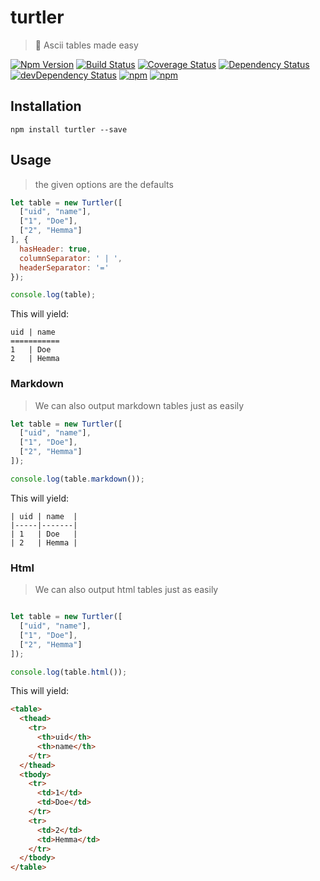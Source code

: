 # turtler

> 🐢 Ascii tables made easy

[![Npm Version](https://img.shields.io/npm/v/turtler.svg)](https://www.npmjs.com/package/turtler)
[![Build Status](https://travis-ci.org/gabrielcsapo/turtler.svg?branch=master)](https://travis-ci.org/gabrielcsapo/turtler)
[![Coverage Status](https://lcov-server.gabrielcsapo.com/badge/github%2Ecom/gabrielcsapo/turtler.svg)](https://lcov-server.gabrielcsapo.com/coverage/github%2Ecom/gabrielcsapo/turtler)
[![Dependency Status](https://starbuck.gabrielcsapo.com/badge/github/gabrielcsapo/turtler/status.svg)](https://starbuck.gabrielcsapo.com/github/gabrielcsapo/turtler)
[![devDependency Status](https://starbuck.gabrielcsapo.com/badge/github/gabrielcsapo/turtler/dev-status.svg)](https://starbuck.gabrielcsapo.com/github/gabrielcsapo/turtler#info=devDependencies)
[![npm](https://img.shields.io/npm/dt/turtler.svg)]()
[![npm](https://img.shields.io/npm/dm/turtler.svg)]()

## Installation

```
npm install turtler --save
```

## Usage

> the given options are the defaults

```javascript
let table = new Turtler([
  ["uid", "name"],
  ["1", "Doe"],
  ["2", "Hemma"]
], {
  hasHeader: true,
  columnSeparator: ' | ',
  headerSeparator: '='
});

console.log(table);
```

This will yield:

```
uid | name
===========
1   | Doe  
2   | Hemma
```

### Markdown

> We can also output markdown tables just as easily


```javascript
let table = new Turtler([
  ["uid", "name"],
  ["1", "Doe"],
  ["2", "Hemma"]
]);

console.log(table.markdown());
```

This will yield:

```
| uid | name  |
|-----|-------|
| 1   | Doe   |
| 2   | Hemma |
```

### Html

> We can also output html tables just as easily

```javascript

let table = new Turtler([
  ["uid", "name"],
  ["1", "Doe"],
  ["2", "Hemma"]
]);

console.log(table.html());

```

This will yield:

```html
<table>
  <thead>
    <tr>
      <th>uid</th>
      <th>name</th>
    </tr>
  </thead>
  <tbody>
    <tr>
      <td>1</td>
      <td>Doe</td>
    </tr>
    <tr>
      <td>2</td>
      <td>Hemma</td>
    </tr>
  </tbody>
</table>
```
